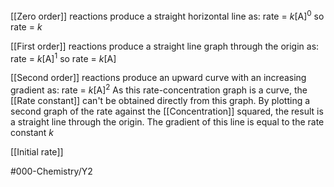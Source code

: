 [[Zero order]] reactions produce a straight horizontal line as:
rate = *k*[A]<sup>0</sup> so rate = *k*

[[First order]] reactions produce a straight line graph through the origin as:
rate = *k*[A]<sup>1</sup> so rate = *k*[A]

[[Second order]] reactions produce an upward curve with an increasing gradient as:
rate = *k*[A]<sup>2</sup> 
As this rate-concentration graph is a curve, the [[Rate constant]] can't be obtained directly from this graph.
By plotting a second graph of the rate against the [[Concentration]] squared, the result is a straight line through the origin. The gradient of this line is equal to the rate constant *k* 

[[Initial rate]]

#000-Chemistry/Y2